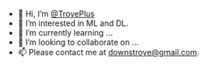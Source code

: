 - 👋 Hi, I’m [@TroyePlus](https://github.com/TroyePlus)
- 👀 I’m interested in ML and DL.
- 🌱 I’m currently learning ...
- 💞️ I’m looking to collaborate on ...
- 📫 Please contact me at [downstroye@gmail.com](mailto:downstroye@gmail.com).
<!---
TroyePlus/TroyePlus is a ✨ special ✨ repository because its `README.md` (this file) appears on your GitHub profile.
You can click the Preview link to take a look at your changes.
--->
